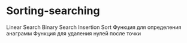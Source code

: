 # Sorting-searching

Linear Search
Binary Search
Insertion Sort
Функция для определения анаграмм
Функция для удаления нулей после точки
